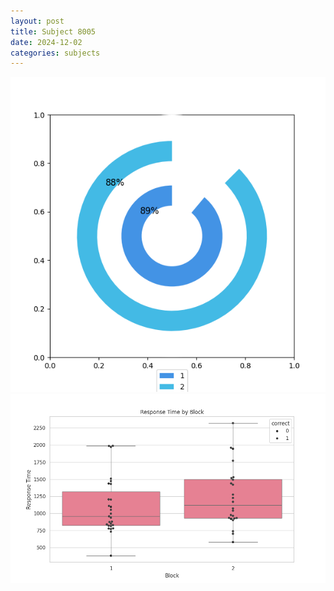 ```yaml
---
layout: post
title: Subject 8005
date: 2024-12-02
categories: subjects
---
```


![](data/8005/run-17/8005__acc_test.png)
![](data/8005/run-17/8005_rt.png)
